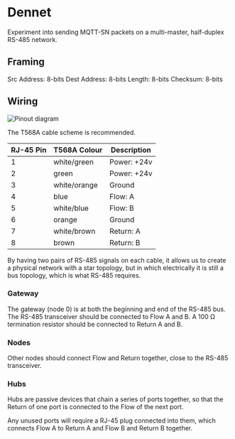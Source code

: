 Dennet
======

Experiment into sending MQTT-SN packets on a multi-master, half-duplex RS-485 network.


Framing
-------

Src Address: 8-bits
Dest Address: 8-bits
Length: 8-bits
<data>
Checksum: 8-bits



Wiring
------

![Pinout diagram](https://github.com/njh/dennet/raw/master/rj45-dennet.png)

The T568A cable scheme is recommended.

| RJ-45 Pin  | T568A Colour | Description  |
| ---------- | ------------ | ------------ |
| 1          | white/green  | Power: +24v  |
| 2          | green        | Power: +24v  |
| 3          | white/orange | Ground       |
| 4          | blue         | Flow: A      |
| 5          | white/blue   | Flow: B      |
| 6          | orange       | Ground       |
| 7          | white/brown  | Return: A    |
| 8          | brown        | Return: B    |

By having two pairs of RS-485 signals on each cable, it allows us to create a physical 
network with a star topology, but in which electrically it is still a bus topology,
which is what RS-485 requires.


### Gateway

The gateway (node 0) is at both the beginning and end of the RS-485 bus.
The RS-485 transceiver should be connected to Flow A and B.
A 100 Ω termination resistor should be connected to Return A and B.

### Nodes

Other nodes should connect Flow and Return together, close to the RS-485 transceiver.

### Hubs

Hubs are passive devices that chain a series of ports together, so that the Return of one port is connected to the Flow of the next port.

Any unused ports will require a RJ-45 plug connected into them, which connects Flow A to Return A and Flow B and Return B together.
